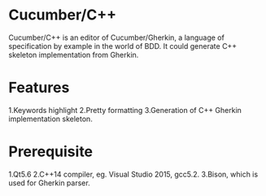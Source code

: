 # Cucumber/C++
Cucumber/C++ is an editor of Cucumber/Gherkin, a language of specification by example in the world of BDD.
It could generate C++ skeleton implementation from Gherkin.

# Features
1.Keywords highlight
2.Pretty formatting
3.Generation of C++ Gherkin implementation skeleton.

# Prerequisite
1.Qt5.6
2.C++14 compiler, eg. Visual Studio 2015, gcc5.2.
3.Bison, which is used for Gherkin parser.


